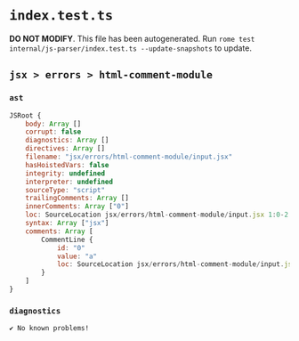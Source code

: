 # `index.test.ts`

**DO NOT MODIFY**. This file has been autogenerated. Run `rome test internal/js-parser/index.test.ts --update-snapshots` to update.

## `jsx > errors > html-comment-module`

### `ast`

```javascript
JSRoot {
	body: Array []
	corrupt: false
	diagnostics: Array []
	directives: Array []
	filename: "jsx/errors/html-comment-module/input.jsx"
	hasHoistedVars: false
	integrity: undefined
	interpreter: undefined
	sourceType: "script"
	trailingComments: Array []
	innerComments: Array ["0"]
	loc: SourceLocation jsx/errors/html-comment-module/input.jsx 1:0-2:0
	syntax: Array ["jsx"]
	comments: Array [
		CommentLine {
			id: "0"
			value: "a"
			loc: SourceLocation jsx/errors/html-comment-module/input.jsx 1:0-1:5
		}
	]
}
```

### `diagnostics`

```
✔ No known problems!

```
